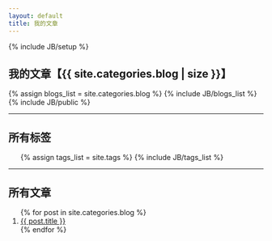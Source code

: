 ```yaml
---
layout: default
title: 我的文章
---
```

{% include JB/setup %}
<div class="row">
    <div class="span9">
        <h2>我的文章【{{ site.categories.blog | size }}】</h2>
        {% assign blogs_list = site.categories.blog %}
        {% include JB/blogs_list %}
    </div>
    <div class="span3">
        {% include JB/public %}
        <hr>
        <div class="span3">
            <h2>所有标签</h2>
            <ul class="tag_box inline">
            {% assign tags_list = site.tags %}
            {% include JB/tags_list %}
            </ul>
        </div>
        <hr>
        <div class="span3">
            <h2>所有文章</h2>
            <ol>
            {% for post in site.categories.blog %}
            <li><a href="{{ post.url }}">{{ post.title }}</a></li>
            {% endfor %}
            </ol>
        </div>
    </div>
</div>


